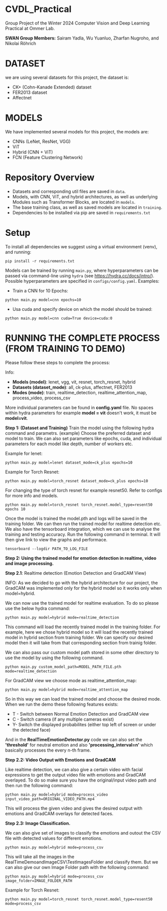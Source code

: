 # CVDL_Practical

Group Project of the Winter 2024 Computer Vision and Deep Learning Practical at Ommer Lab. 

**SWAN Group Members:**
Sairam Yadla, Wu Yuanluo, Zharfan Nugroho, and Nikolai Röhrich


# DATASET
we are using several datasets for this project, the dataset is:
- CK+ (Cohn-Kanade Extended) dataset   
- FER2013 dataset
- Affectnet
    

# MODELS
We have implemented several models for this project, the models are:
- CNNs (LeNet, ResNet, VGG)
- ViT
- Hybrid (CNN + ViT)
- FCN (Feature Clustering Network)

# Repository Overview 

- Datasets and corresponding util files are saved in `data`.
- Models, with CNN, ViT, and hybrid architectures, as well as underlying Modules such as Transformer Blocks, are located in `models`.
- The base training class, as well as saved models are located in `training`. 
- Dependencies to be installed via pip are saved in `requirements.txt`

# Setup

To install all dependencies we suggest using a virtual environment (venv), and running:

```
pip install -r requirements.txt
```

Models can be trained by running `main.py`, where hyperparameters can be passed via command-line using `hydra` (see https://hydra.cc/docs/intro/). Possible hyperparameters are specified in `configs/config.yaml`. Examples:

- Train a CNN for 10 Epochs:
```
python main.py model=cnn epochs=10
```
- Usa cuda and specify device on which the model should be trained:
```
python main.py model=cnn cuda=True device=cuda:0
```

# RUNNING THE COMPLETE PROCESS (FROM TRAINING TO DEMO)

Please follow these steps to complete the process:

Info:
- **Models (model)**: lenet, vgg, vit, resnet, torch_resnet, hybrid
- **Datasets (dataset_mode)**: all, ck-plus, affectnet, FER2013
- **Modes (mode)**: train, realtime_detection, realtime_attention_map, process_video, process_csv


More individual parameters can be found in **config.yaml** file.
No spaces within hydra parameters for example **model = vit** doesn't work, it must be **model=vit**.

**Step 1: (Dataset and Training)**
Train the model using the following hydra command and parametrs. (example)
Choose the preferred dataset and model to train. We can also set parameters like epochs, cuda, and individual parameters for each model like depth, number of workers etc.

Example for lenet:
```
python main.py model=lenet dataset_mode=ck_plus epochs=10
```

Example for Torch Resnet:

```
python main.py model=torch_resnet dataset_mode=ck_plus epochs=10
```

For changing the type of torch resnet for example resnet50. Refer to configs for more info and models.
```
python main.py model=torch_resnet torch_resnet.model_type=resent50 epochs 10
```

Once the model is trained the model.pth and logs will be saved in the training folder. We can then run the trained model for realtime detection etc.
We also have the tensorboard integration, which we can use to analyse the training and testing accuracy. Run the following command in terminal. It will then give link to view the graphs and performace.

```
tensorboard --logdir PATH_TO_LOG_FILE
```


**Step 2: Using the trained model for emotion detection in realtime, video and image processing.**

**Step 2.1**: Realtime detection (Emotion Detection and GradCAM View)

INFO: As we decided to go with the hybrid architecture for our project, the GradCAM was implemented only for the hybrid model so it works only when model=hybrid.

We can now use the trained model for realtime evaluation. To do so please use the below hydra command:

```
python main.py model=hybrid mode=realtime_detection
```
This command will load the recently trained model in the training folder. For example, here we chose hybrid model so it will load the recently trained model in hybrid section from training folder. We can specify our desired model then it will take from that corresponding section from trainig folder.

We can also pass our custom model path stored in some other directory to use the model by using the following command. 

```
python main.py custom_model_path=MODEL_PATH_FILE.pth mode=realtime_detection
```


For GradCAM view we choose mode as realtime_attention_map:

```
python main.py model=hybrid mode=realtime_attention_map

```
So in this way we can load the trained model and choose the desired mode. When we run the demo these following features exists:

- T - Switch between Normal Emotion Detection and GradCAM view
- C - Switch camera (if any multiple cameras exist)
- Y- Switch the displayed probabilites (either top left of screen or under the detected face)

And in the **RealTimeEmotionDetector.py** code we can also set the **'threshold'** for neutral emotion and also **'processing_interval=n'** which basically processes the every n-th frame.

**Step 2.2: Video Output with Emotions and GradCAM**

Like realtime detection, we can also give a certain video with facial expressions to get the output video file with emotions and GradCAM overlayed.
To do so make sure you have the original/input video path and then run the following command:

```
python main.py model=hybrid mode=process_video input_video_path=ORIGINAL_VIDEO_PATH.mp4 
```

This will process the given video and gives the desired output with emotions and GradCAM overlays for detected faces.


**Step 2.3: Image Classification.**

We can also give set of images to classify the emotions and outout the CSV file with detected values for different emotions.

```
python main.py model=hybrid mode=process_csv
```
This will take all the images in the RealTimeDemoandImageCSV\TestImagesFolder and classify them. But we can also give our own Image Folder path with the following command:

```
python main.py model=hybrid mode=process_csv image_folder=IMAGE_FOLDER_PATH
```

Example for Torch Resnet:

```
python main.py model=torch_resnet torch_resnet.model_type=resent50 mode=process_csv
```




